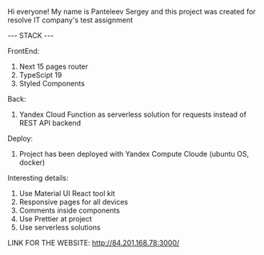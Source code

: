 Hi everyone!
My name is Panteleev Sergey and this project was created for resolve IT company's test assignment

--- STACK ---

FrontEnd:
  1. Next 15 pages router
  2. TypeScipt 19
  3. Styled Components
     
Back:
  1. Yandex Cloud Function as serverless solution for requests instead of REST API backend
     
Deploy:
  1. Project has been deployed with Yandex Compute Cloude (ubuntu OS, docker)

Interesting details:
  1. Use Material UI React tool kit
  2. Responsive pages for all devices
  3. Comments inside components
  4. Use Prettier at project
  5. Use serverless solutions

LINK FOR THE WEBSITE:
http://84.201.168.78:3000/
